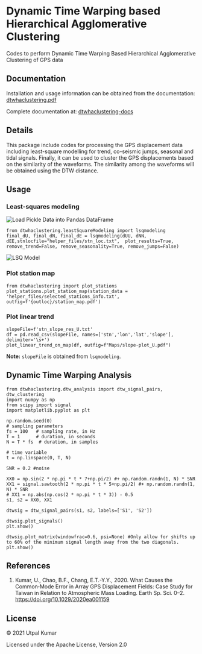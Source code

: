 # Dynamic Time Warping based Hierarchical Agglomerative Clustering

Codes to perform Dynamic Time Warping Based Hierarchical Agglomerative Clustering of GPS data

## Documentation
Installation and usage information can be obtained from the documentation: [dtwhaclustering.pdf](docs/build/latex/dtwhaclustering.pdf)

Complete documentation at: [dtwhaclustering-docs](https://dtwhaclustering.readthedocs.io/en/latest/)

## Details

This package include codes for processing the GPS displacement data including least-square modelling for trend, co-seismic jumps, 
seasonal and tidal signals. Finally, it can be used to cluster the GPS displacements based on the similarity of the waveforms. The
similarity among the waveforms will be obtained using the DTW distance.


## Usage
### Least-squares modeling

![Load Pickle Data into Pandas DataFrame](https://raw.githubusercontent.com/earthinversion/DTW-based-Hierarchical-Clustering/master/images/load_data.png?token=ADNOWX7G3OSZIVAAFBM2DADAZSOG2)

```
from dtwhaclustering.leastSquareModeling import lsqmodeling
final_dU, final_dN, final_dE = lsqmodeling(dUU, dNN, dEE,stnlocfile="helper_files/stn_loc.txt",  plot_results=True, remove_trend=False, remove_seasonality=True, remove_jumps=False)
```

![LSQ Model](https://raw.githubusercontent.com/earthinversion/DTW-based-Hierarchical-Clustering/master/images/time_series_SLNP_U.png?token=ADNOWX6QYC7CK3FDFECN4X3AZSOIW)

### Plot station map
```
from dtwhaclustering import plot_stations
plot_stations.plot_station_map(station_data = 'helper_files/selected_stations_info.txt', outfig=f'{outloc}/station_map.pdf')
```

### Plot linear trend
```
slopeFile=f'stn_slope_res_U.txt'
df = pd.read_csv(slopeFile, names=['stn','lon','lat','slope'], delimiter='\s+')
plot_linear_trend_on_map(df, outfig=f"Maps/slope-plot_U.pdf")
```

__Note:__ `slopeFile` is obtained from `lsqmodeling`.

## Dynamic Time Warping Analysis

```
from dtwhaclustering.dtw_analysis import dtw_signal_pairs, dtw_clustering
import numpy as np
from scipy import signal
import matplotlib.pyplot as plt

np.random.seed(0)
# sampling parameters
fs = 100   # sampling rate, in Hz
T = 1      # duration, in seconds
N = T * fs  # duration, in samples

# time variable
t = np.linspace(0, T, N)

SNR = 0.2 #noise

XX0 = np.sin(2 * np.pi * t * 7+np.pi/2) #+ np.random.randn(1, N) * SNR
XX1 = signal.sawtooth(2 * np.pi * t * 5+np.pi/2) #+ np.random.randn(1, N) * SNR
# XX1 = np.abs(np.cos(2 * np.pi * t * 3)) - 0.5
s1, s2 = XX0, XX1

dtwsig = dtw_signal_pairs(s1, s2, labels=['S1', 'S2'])

dtwsig.plot_signals()
plt.show()
```


```
dtwsig.plot_matrix(windowfrac=0.6, psi=None) #Only allow for shifts up to 60% of the minimum signal length away from the two diagonals.
plt.show()
```

## References
1. Kumar, U., Chao, B.F., Chang, E.T.-Y.Y., 2020. What Causes the Common‐Mode Error in Array GPS Displacement Fields: Case Study for Taiwan in Relation to Atmospheric Mass Loading. Earth Sp. Sci. 0–2. https://doi.org/10.1029/2020ea001159

## License
© 2021 Utpal Kumar

Licensed under the Apache License, Version 2.0